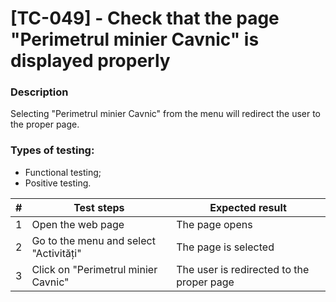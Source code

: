 # **[TC-049] - Check that the page "Perimetrul minier Cavnic" is displayed properly**

### **Description**

Selecting "Perimetrul minier Cavnic" from the menu will redirect the user to the proper page.

### **Types of testing:**

- Functional testing;
- Positive testing.

| #   | **Test steps**                         | **Expected result**                       |
| --- | -------------------------------------- | ----------------------------------------- |
| 1   | Open the web page                      | The page opens                            |
| 2   | Go to the menu and select "Activități" | The page is selected                      |
| 3   | Click on "Perimetrul minier Cavnic"    | The user is redirected to the proper page |
